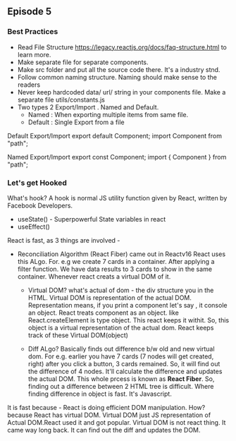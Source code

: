 ## Episode 5

### Best Practices

- Read File Structure https://legacy.reactjs.org/docs/faq-structure.html to learn more.
- Make separate file for separate components.
- Make src folder and put all the source code there. It's a industry stnd.
- Follow common naming structure. Naming should make sense to the readers
- Never keep hardcoded data/ url/ string in your components file. Make a separate file utils/constants.js
- Two types 2 Export/Import . Named and Default. 
    - Named : When exporting multiple items from same file.
    - Default : Single Export from a file 

 Default Export/Import 
    export default Component;
    import Component from "path";

Named Export/Import 
    export const Component;
    import { Component } from "path";

### Let's get Hooked

What's hook?
A hook is normal JS utility function given by React, written by Facebook Developers.

- useState() - Superpowerful State variables in react
- useEffect()


React is fast, as 3 things are involved - 

- Reconciliation Algorithm (React Fiber) came out in Reactv16
React uses this ALgo.   For. e.g we create 7 cards in a container. After applying a filter function. We have data results to 3 cards to show in the same container. Whenever react creats a virtual DOM of it. 

    - Virtual DOM? 
    what's actual of dom - the div structure you in the HTML. Virtual DOM is representation of the actual DOM. Representation means, if you print a component let's say <Body/>, it console an object. React treats component as an object. like React.createElement is type object. This react keeps it withit. So, this object is a virtual representation of the actual dom. React keeps track of these Virtual DOM(object)

    - Diff ALgo?
    Basically finds out difference b/w old and new virtual dom. For e.g. earlier you have 7 cards (7 nodes will get created, right) after you click a button, 3 cards remained. So, it will find out the difference of 4 nodes. It'll calculate the difference and updates the actual DOM. This whole prcess is known as **React Fiber**. So, finding out a difference between 2 HTML tree is difficult. Where finding difference in object is fast. It's Javascript.

It is fast because - 
React is doing efficient DOM manipulation. How? because React has virtual DOM. Virtual DOM just JS representation of Actual DOM.React used it and got popular. Virtual DOM is not react thing. It came way long back.  It can find out the diff and updates the DOM.
